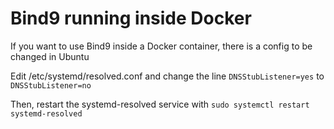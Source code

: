 # Bind9 running inside Docker

If you want to use Bind9 inside a Docker container, there is a config to be changed in Ubuntu

Edit /etc/systemd/resolved.conf and change the line `DNSStubListener=yes` to `DNSStubListener=no`

Then, restart the systemd-resolved service with `sudo systemctl restart systemd-resolved`